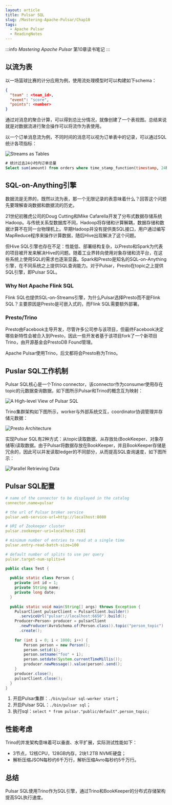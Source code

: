 ```yaml
---
layout: article
title: Pulsar SQL
slug: /Mastering-Apache-Pulsar/Chap10
tags:
  - Apache Pulsar
  - ReadingNotes
---
```


:::info
*Mastering Apache Pulsar* 第10章读书笔记
:::

## 以流为表

以一场篮球比赛的计分应用为例，使用流处理模型时可以构建如下schema：

```json
{
  "team" : <team_id>,
  "event": "score",
  "points": <number>
}
```

通过对消息的聚合计算，可以得到总比分情况，就像创建了一个表视图。总结来说就是对数据流进行聚合操作可以将流作为表使用。

以一个订单消息流为例，不同时间的消息可以视为订单表中的记录，可以通过SQL统计各项指标：

![Streams as Tables](/img/doc/Master-Apache-Pulsar/chap10/streams-as-tables.png)

```sql
# 统计过去24小时内订单总量
Select sum(amount) from orders where time_stamp_function(timestamp, 24h);
```

## SQL-on-Anything引擎

数据流是无界的，既然以流为表，那一个无限记录的表意味着什么？回答这个问题先要理解查询数据和数据流的历史。

21世纪初雅虎公司的Doug Cutting和Mike Cafarella开发了分布式数据存储系统Hadoop。与传统关系型数据库不同，Hadoop将存储和计算解耦，数据存储和数据计算不在同一台物理机上。早期Hadoop并没有提供类SQL接口，用户通过编写MapReduce程序来操作计算数据，随后Hive出现解决了这个问题。

但Hive SQL引擎也存在不足：性能低、部署结构复杂，以Presto和Spark为代表的项目被开发来解决Hive的问题。随着工业界转向使用对象存储和流平台，在这些系统上使用SQL的需求也逐渐显露。Spark和Presto是知名的SQL-on-Anything引擎，在不同系统之上提供SQL查询能力。对于Pulsar，Presto在topic之上提供SQL引擎，即Pulsar SQL。

### Why Not Apache Flink SQL

Flink SQL也提供SQL-on-Streams引擎，为什么Pulsar选择Presto而不是Flink SQL？主要原因是Presto是可嵌入式的，而Flink SQL需要额外部署。

### Presto/Trino

Presto由Facebook主导开发，尽管许多公司参与该项目，但最终Facebook决定哪些新特性会被合入到Presto，因此一些开发者基于该项目fork了一个新项目Trino，由开源基金会PrestoDB Found管理。

Apache Pulsar使用Trino，后文都将会Presto称为Trino。

## Puslar SQL工作机制

Pulsar SQL核心是一个Trino connector，该connector作为consumer使用存在topic的元数据查询数据，如下图所示Pulsar和Trino的概念互为映射：

![A High-level View of Pulsar SQL](/img/doc/Master-Apache-Pulsar/chap10/a-high-view-pulsar-sql.png)

Trino集群架构如下图所示，worker与外部系统交互，coordinator协调管理并存储元数据：

![Presto Architecture](/img/doc/Master-Apache-Pulsar/chap10/presto-architecture.png)

实现Pulsar SQL有2种方式：从topic读取数据、从存放处(BookKeeper、对象存储等)读取数据。由于Pulsar将数据存放在BookKeeper，并且BookKeeper存储是冗余的，因此可以并发读取ledger的不同部分，从而提高SQL查询速度，如下图所示：

![Parallel Retrieving Data](/img/doc/Master-Apache-Pulsar/chap10/parallel-retrieving-data.png)

## Pulsar SQL配置

```yaml title=${project.root}/conf/presto/catalog/pulsar.properties
# name of the connector to be displayed in the catalog
connector.name=pulsar

# the url of Pulsar broker service
pulsar.web-service-url=http://localhost:8080

# URI of Zookeeper cluster
pulsar.zookeeper-uri=localhost:2181

# minimum number of entries to read at a single time
pulsar.entry-read-batch-size=100

# default number of splits to use per query
pulsar.target-num-splits=4
```

```java
public class Test {
    
  public static class Person {
    private int id = 1;
    private String name;
    private long date;
  }
    
  public static void main(String[] args) throws Exception {
    PulsarClient pulsarClient = PulsarClient.builder()
      .serviceUrl("pulsar://localhost:6650").build();
    Producer<Person> producer = pulsarClient
      .newProducer(AvroSchema.of(Person.class)).topic("person_topic")
      .create();
    
    for (int i = 0; i < 1000; i++) {
        Person person = new Person();
        person.setid(i);
        person.setname("foo" + i);
        person.setdate(System.currentTimeMillis());
        producer.newMessage().value(person).send();
    }
    producer.close();
    pulsarClient.close();
  }
}
```

1. 开启Pulsar集群：`./bin/pulsar sql-worker start`；
2. 开启Pulsar SQL：`./bin/pulsar sql`；
3. 执行sql：`select * from pulsar."public/default".person_topic;`

## 性能考虑

Trino的并发架构意味着可以垂直、水平扩展，实际测试性能如下：

- 3节点，12核CPU，128GB内存，2块1.2TB NVME硬盘；
- 解析压缩JSON每秒约6千万行，解析压缩Avro每秒约5千万行。

## 总结

Pulsar SQL使用Trino作为SQL引擎，通过Trino和BookKeeper的分布式存储架构提高SQL执行速度。

